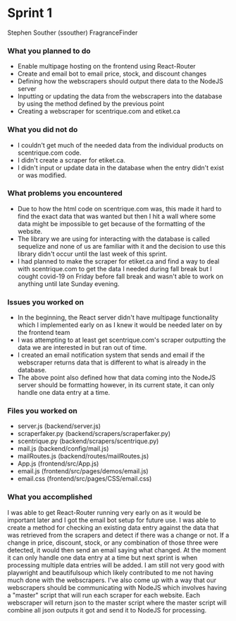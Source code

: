 # Sprint 1
Stephen Souther (ssouther) FragranceFinder

### What you planned to do
- Enable multipage hosting on the frontend using React-Router
- Create and email bot to email price, stock, and discount changes
- Defining how the webscrapers should output there data to the NodeJS server
- Inputting or updating the data from the webscrapers into the database by using the method defined by the previous point
- Creating a webscraper for scentrique.com and etiket.ca 

### What you did not do
- I couldn't get much of the needed data from the individual products on scentrique.com code.
- I didn't create a scraper for etiket.ca.
- I didn't input or update data in the database when the entry didn't exist or was modified.

### What problems you encountered
- Due to how the html code on scentrique.com was, this made it hard to find the exact data that was wanted but then I hit a wall where some data might be impossible to get because of the formatting of the website.
- The library we are using for interacting with the database is called sequelize and none of us are familiar with it and the decision to use this library didn't occur until the last week of this sprint.
- I had planned to make the scraper for etiket.ca and find a way to deal with scentrique.com to get the data I needed during fall break but I cought covid-19 on Friday before fall break and wasn't able to work on anything until late Sunday evening.

### Issues you worked on
- In the beginning, the React server didn't have multipage functionality which I implemented early on as I knew it would be needed later on by the frontend team
- I was attempting to at least get scentrique.com's scraper outputting the data we are interested in but ran out of time.
- I created an email notification system that sends and email if the webscraper returns data that is different to what is already in the database.
- The above point also defined how that data coming into the NodeJS server should be formatting however, in its current state, it can only handle one data entry at a time.

### Files you worked on
- server.js (backend/server.js)
- scraperfaker.py (backend/scrapers/scraperfaker.py)
- scentrique.py (backend/scrapers/scentrique.py)
- mail.js (backend/config/mail.js)
- mailRoutes.js (backend/routes/mailRoutes.js)
- App.js (frontend/src/App.js)
- email.js (frontend/src/pages/demos/email.js)
- email.css (frontend/src/pages/CSS/email.css)

### What you accomplished
I was able to get React-Router running very early on as it would be important later and I got the email bot setup for future use. I was able to create a method for checking an existing data entry against the data that was retrieved from the scrapers and detect if there was a change or not. If a change in price, discount, stock, or any combination of those three were detected, it would then send an email saying what changed. At the moment it can only handle one data entry at a time but next sprint is when processing multiple data entries will be added. I am still not very good with playwright and beautifulsoup which likely contributed to me not having much done with the webscrapers. I've also come up with a way that our webscrapers should be communicating with NodeJS which involves having a "master" script that will run each scraper for each website. Each webscraper will return json to the master script where the master script will combine all json outputs it got and send it to NodeJS for processing.
